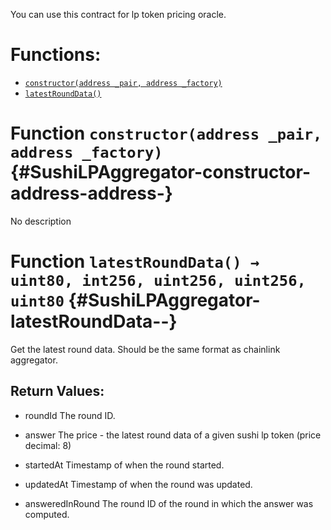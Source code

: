 You can use this contract for lp token pricing oracle.


# Functions:
- [`constructor(address _pair, address _factory)`](#SushiLPAggregator-constructor-address-address-)
- [`latestRoundData()`](#SushiLPAggregator-latestRoundData--)



# Function `constructor(address _pair, address _factory)` {#SushiLPAggregator-constructor-address-address-}
No description




# Function `latestRoundData() → uint80, int256, uint256, uint256, uint80` {#SushiLPAggregator-latestRoundData--}
Get the latest round data. Should be the same format as chainlink aggregator.



## Return Values:
- roundId The round ID.

- answer The price - the latest round data of a given sushi lp token (price decimal: 8)

- startedAt Timestamp of when the round started.

- updatedAt Timestamp of when the round was updated.

- answeredInRound The round ID of the round in which the answer was computed.




